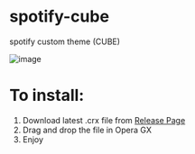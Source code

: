 # spotify-cube
spotify custom theme (CUBE)

![image](https://user-images.githubusercontent.com/34002411/226182247-43b8ae52-2e09-43f1-a4fc-0411e7e02621.png)

# To install:
1. Download latest  .crx file from [Release Page](https://github.com/GX-Custom-Extensions/spotify-cube/releases)
2. Drag and drop the file in Opera GX
3. Enjoy
